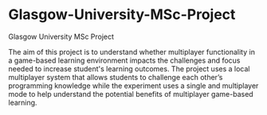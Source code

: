 # Glasgow-University-MSc-Project
Glasgow University MSc Project

The aim of this project is to understand whether multiplayer functionality in a game-based learning environment impacts the challenges and focus needed to increase student's learning outcomes. The project uses a local multiplayer system that allows students to challenge each other’s programming knowledge while the experiment uses a single and multiplayer mode to help understand the potential benefits of multiplayer game-based learning.

